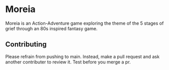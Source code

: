 
# Moreia

Moreia is an Action-Adventure game exploring the theme of the 5 stages of grief through an 80s inspired fantasy game.


## Contributing

Please refrain from pushing to main. Instead, make a pull request and ask another contributer to review it.
Test before you merge a pr. 
